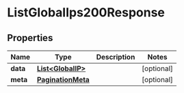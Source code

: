

# ListGlobalIps200Response


## Properties

| Name | Type | Description | Notes |
|------------ | ------------- | ------------- | -------------|
|**data** | [**List&lt;GlobalIP&gt;**](GlobalIP.md) |  |  [optional] |
|**meta** | [**PaginationMeta**](PaginationMeta.md) |  |  [optional] |



